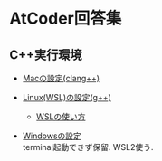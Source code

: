 # AtCoder回答集

## C++実行環境

- [Macの設定(clang++)](https://code.visualstudio.com/docs/cpp/config-clang-mac)

- [Linux(WSL)の設定(g++)](https://code.visualstudio.com/docs/cpp/config-linux)  
  - [WSLの使い方](https://code.visualstudio.com/docs/remote/wsl)

- [Windowsの設定](https://code.visualstudio.com/docs/cpp/config-msvc)  
  terminal起動できず保留. WSL2使う.
